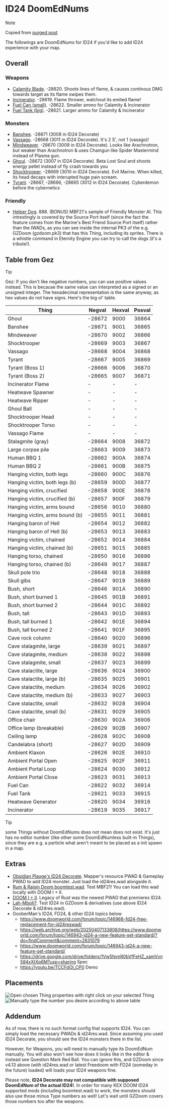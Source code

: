 # ID24 DoomEdNums

> [!NOTE]
> Copied from [purged post](https://web.archive.org/web/20250407133807/https://www.doomworld.com/forum/topic/152338-id24-things-doomednums/)

The followings are DoomEdNums for ID24 if you'd like to add ID24 experience with your map.

## Overall

### Weapons

- [Calamity Blade](https://doomwiki.org/wiki/Calamity_blade). -28620. Shoots lines of flame, & causes continous DMG towards target as its flame swipes them.
- [Incinerator](https://doomwiki.org/wiki/Incinerator). -28619. Flame thrower, watchout its emited flame!
- [Fuel Can (small)](https://doomwiki.org/wiki/Fuel_can). -28622. Smaller ammo for Calamity & Incinerator
- [Fuel Tank (big)](https://doomwiki.org/wiki/Fuel_tank). -28621. Larger ammo for Calamity & Incinerator
 
### Monsters

- [Banshee](https://doomwiki.org/wiki/Banshee). -28671 (3008 in ID24 Decorate)
- [Vassago](https://doomwiki.org/wiki/Vassago). -28668 (3011 in ID24 Decorate). It's 2 S', not 1 (vasago)!
- [Mindweaver](https://doomwiki.org/wiki/Mindweaver). -28670 (3009 in ID24 Decorate). Looks like Arachnotron, but weaker than Arachnotron & uses Chaingun like Spider Mastermind instead of Plasma gun.
- [Ghoul](https://doomwiki.org/wiki/Ghoul_(Legacy_of_Rust)). -28672 (3007 in ID24 Decorate). Beta Lost Soul and shoots energy pellet instead of fly crash towards you
- [Shocktrooper](https://doomwiki.org/wiki/Shocktrooper). -28669 (3010 in ID24 Decorate). Evil Marine. When killed, its head decaps with interupted huge pain scream.
- [Tyrant](https://doomwiki.org/wiki/Tyrant_(Legacy_of_Rust)). -28667, -28666, -28665 (3012 in ID24 Decorate). Cyberdemon before the cybernetics
 
### Friendly

- [Helper Dog](https://doomwiki.org/wiki/Helper_dog). 888. (BONUS) MBF21's sample of Friendly Monster AI. This intrestingly is covered by the Source Port itself (since the fact the feature comes from the Marine's Best Friend Source Port itself) rather than the IWADs, as you can see inside the internal PK3 of the e.g. GZDoom (gzdoom.pk3) that has this Thing, including its sprites. There is a whistle command in Eternity Engine you can try to call the dogs (it's a tribute!).

## Table from Gez

> [!TIP]
> Gez: If you don't like negative numbers, you can use positive values instead. This is because the same value can interpreted as a signed or an unsigned integer. The hexadecimal representation is the same anyway, as hex values do not have signs. Here's the big ol' table.

| Thing | Negval | Hexval | Posval |
| - | - | - | - |
| Ghoul | -28672 | 9000 | 36864 |
| Banshee | -28671 | 9001 | 36865 |
| Mindweaver | -28670 | 9002 | 36866 |
| Shocktrooper | -28669 | 9003 | 36867 |
| Vassago | -28668 | 9004 | 36868 |
| Tyrant | -28667 | 9005 | 36869 |
| Tyrant (Boss 1) | -28666 | 9006  |  36870 |
| Tyrant (Boss 2) | -28665 | 9007  |  36871 |
| Incinerator Flame | - | - | - |
| Heatwave Spawner | - | - | - |
| Heatwave Ripper | - | - | - |
| Ghoul Ball | - | - | - |
| Shocktrooper Head | - | - | - |
| Shocktrooper Torso | - | - | - |
| Vassago Flame | - | - | - |
| Stalagmite (gray) |              -28664 | 9008  |  36872 |
| Large corpse pile |              -28663 | 9009  |  36873 |
| Human BBQ 1 |                    -28662 | 900A  |  36874 |
| Human BBQ 2 |                   -28661  |  900B   |   36875
| Hanging victim, both legs |       -28660  |  900C  |  36876 |
| Hanging victim, both legs (b) |   -28659 | 900D |   36877 |
| Hanging victim, crucified |      -28658 | 900E |   36878 |
| Hanging victim, crucified (b) |   -28657 | 900F  |  36879 |
| Hanging victim, arms bound |     -28656 | 9010  |  36880 |
| Hanging victim, arms bound (b) |  -28655 | 9011  |  36881
| Hanging baron of Hell |           -28654 | 9012  |  36882 |
| Hanging baron of Hell (b) |       -28653 | 9013  |  36883 |
| Hanging victim, chained  |       -28652 | 9014  |  36884 |
| Hanging victim, chained (b) |    -28651 |  9015  |  36885 |
| Hanging torso, chained        |  -28650 | 9016  |  36886 |
| Hanging torso, chained (b)    |  -28649 | 9017  |  36887 |
| Skull pole trio        |         -28648 | 9018  |  36888 |
| Skull gibs                |      -28647 | 9019  |  36889 |
| Bush, short              |       -28646 | 901A   | 36890 |
| Bush, short burned 1  |          -28645 | 901B |   36891 |
| Bush, short burned 2   |         -28644 | 901C  |  36892 |
| Bush, tall              |        -28643 | 901D   | 36893 |
| Bush, tall burned 1   |          -28642 | 901E  |  36894 |
| Bush, tall burned 2    |         -28641 | 901F  |   36895 |
| Cave rock column      |          -28640 | 9020 |  36896 |
| Cave stalagmite, large |         -28639 | 9021 |   36897 |
| Cave stalagmite, medium |        -28638 | 9022  |  36898 |
| Cave stalagmite, small     |     -28637 | 9023  |  36899 |
| Cave stalactite, large      |    -28636 | 9024  |  36900 |
| Cave stalactite, large (b)  |    -28635 | 9025  |  36901 |
| Cave stalactite, medium   |      -28634 | 9026  |  36902 |
| Cave stalactite, medium (b)  |   -28633 | 9027  |  36903 |
| Cave stalactite, small      |    -28632 | 9028  |  36904 |
| Cave stalactite, small (b)  |    -28631 |  9029  |  36905 |
| Office chair             |       -28630 | 902A |   36906 |
| Office lamp (breakable)   |      -28629 | 902B |   36907 |
| Ceiling lamp                |    -28628 | 902C  |  36908 |
| Candelabra (short)       |       -28627 | 902D  |  36909 |
| Ambient Klaxon            |      -28626 | 902E |   36910 |
| Ambient Portal Open    |         -28625 | 902F  |  36911 |
| Ambient Portal Loop      |       -28624 | 9030  |  36912 |
| Ambient Portal Close      |      -28623 | 9031 |   36913 |
| Fuel Can             |           -28622 | 9032  |  36914 |
| Fuel Tank             |          -28621 | 9033  |  36915 |
| Heatwave Generator  |            -28620 | 9034  |  36916 |
| Incinerator                |     -28619 | 9035  |  36917 |

> [!TIP]
> some Things without DoomEdNums does not mean does not exist. It's just has no editor number (like other some DoomEdNumless built-in Things), since they are e.g. a particle what aren't meant to be placed as a init spawn in a map.

## Extras

- [Obsidian Plauge's ID24 Decorate](https://www.doomworld.com/forum/topic/147764-actors-id24-to-gzdoom-port/). Mapper's resource PWAD & Gameplay PWAD to add ID24 monster. Just load the id24res.wad alongside it.
- [Rum & Raisin Doom boomtest.wad](https://github.com/GooberMan/rum-and-raisin-doom/blob/master/wads/boomtest.wad). Test MBF21! You can load this wad locally with DOOM I + II.
- [DOOM I + II](https://web.archive.org/web/20250407133807/https://store.steampowered.com/app/2280/DOOM__DOOM_II/). Legacy of Rust was the newest PWAD that premieres ID24.
- [Lah-Mboh?](https://web.archive.org/web/20250407133807/https://www.doomworld.com/forum/topic/151743-gzdoom-zscript-id24-lah-mboh-test-map-megawads/). Test ID24 in GZDoom & derivatives (use above ID24 Decorate & id24res.wad).
- GooberMan's ID24, FD24, & other ID24 topics below
    - https://www.doomworld.com/forum/topic/146968-fd24-free-replacement-for-id24reswad/
    - https://web.archive.org/web/20250407133808/https://www.doomworld.com/forum/topic/146943-id24-a-new-feature-set-standard/?do=findComment&comment=2831079
    - https://www.doomworld.com/forum/topic/146943-id24-a-new-feature-set-standard/
    - https://drive.google.com/drive/folders/1Vw5fpmR0bVfFeHZ_xamVvn584xXtXp6M?usp=sharing Spec
    - https://youtu.be/TCCFdOl_CP0 Demo
    
## Placements

![Open chosen Thing properties with right click on your selected Thing](/src/screenshot/type_manual_id24.png)  
![Manually type the number you desire according to above table](/src/screenshot/type_manual_id24-2.png)  

## Addendum
As of now, there is no such format config that supports ID24. You can simply load the necessary PWADs & id24res.wad. Since assuming you used ID24 Decorate, you should see the ID24 monsters there in the list.

However, for Weapons, you will need to manually type its DoomEdNum manually. You will also won't see how does it looks like in the editor & instead see Question Mark Red Ball. You can ignore this, and GZDoom since v4.13 above (with id24res.wad or latest Freedoom with FD24 (someday in the future) loaded) will loads your ID24 weapons fine.

Please note, **ID24 Decorate may not compatible with supposed DoomEdNum of the actual ID24!**. In order for many KEX DOOM ID24 supported mods (including boomtest.wad) to work, the monsters should also use those minus Type numbers as well! Let's wait until GZDoom covers those numbers too after the weapons.
